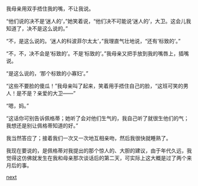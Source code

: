 
我母亲用双手捂住我的嘴，不让我说。

“他们说的决不是‘迷人的’，”她笑着说，“他们决不可能说‘迷人的’，大卫。这会儿我知道了，决不是这么说的。”

“不，是这么说的。‘迷人的科波菲尔太太’，”我理直气壮地说，“还有‘标致的’。”

“不，不，决不会是‘标致的’。不是‘标致的’。”我母亲又把手放到我的嘴唇上，插嘴说。

“是这么说的，‘那个标致的小寡妇’。”

“这些不要脸的傻瓜！”我母亲叫了起来，笑着用手捂住自己的脸，“这班可笑的男人！是不是？亲爱的大卫——”

“嗯，妈。”

“这话你可别告诉佩格蒂；她听了会对他们生气的，我自己听了就很生他们的气；我想还是别让佩格蒂知道的好。”

我当然答应了；接着我们一次又一次地互相亲吻，然后我很快就睡熟了。

我现在要说的，是佩格蒂对我提出的那个惊人的、大胆的建议，由于年代久远，我觉得这仿佛就发生在我和母亲那次谈话后的第二天，可实际上这大概是过了两个来月后的事。

[next](page34.md)
